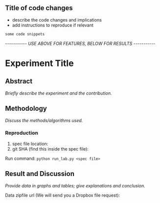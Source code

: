 ## Title of code changes

- describe the code changes and implications
- add instructions to reproduce if relevant

```python
some code snippets
```


*----------- USE ABOVE FOR FEATURES, BELOW FOR RESULTS -----------*


# Experiment Title

## Abstract

*Briefly describe the experiment and the contribution.*

## Methodology

*Discuss the methods/algorithms used.*

### Reproduction

1. spec file location:
2. git SHA (find this inside the spec file):

Run command: `python run_lab.py <spec file>`

## Result and Discussion

*Provide data in graphs and tables; give explanations and conclusion.*

Data zipfile url (We will send you a Dropbox file request):
